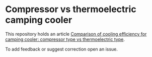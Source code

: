# Compressor vs thermoelectric camping cooler
This repository holds an article [Comparison of cooling efficiency for camping cooler: compressor type vs thermoelectric type](https://0anton.github.io/compressor-vs-thermoelectic-cooler/).

To add feedback or suggest correction open an issue.
